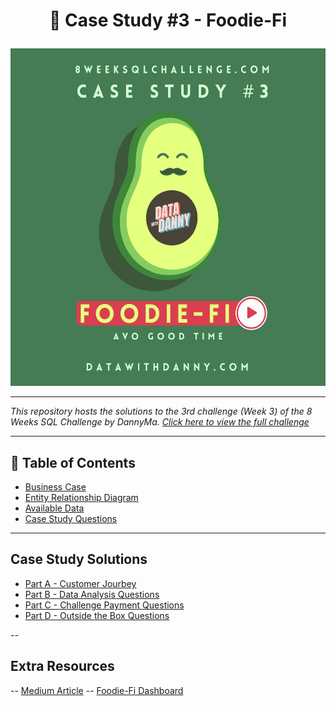 # <p align="center" style="margin-top: 0px;"> 🥑 Case Study #3 - Foodie-Fi 

<p align="center" style="margin-bottom: 0px !important;">
<img src="https://github.com/Chisomnwa/8-Week-SQL-Challenge-Case-Study--3-Foodie-Fi/blob/main/Foodie-Fi%20Photo.png" width="540" height="540">

---
*This repository hosts the solutions to the 3rd challenge (Week 3) of the 8 Weeks SQL Challenge by DannyMa. [Click here to view the full challenge](https://8weeksqlchallenge.com/case-study-3/)*

---
## 🧾 Table of Contents
- [Business Case](#business-case)
- [Entity Relationship Diagram](#entity-relationship-diagram)
- [Available Data](#available-data)
- [Case Study Questions](#case-study-questions)

---
## Case Study Solutions
- [Part A - Customer Jourbey](https://github.com/Chisomnwa/8-Week-SQL-Challenge-Case-Study--3-Foodie-Fi/blob/main/A.%20Customer%20Journey.md)
- [Part B - Data Analysis Questions](https://github.com/Chisomnwa/8-Week-SQL-Challenge-Case-Study--3-Foodie-Fi/blob/main/B.%20Data%20Analysis%20Questions.md)
- [Part C - Challenge Payment Questions](https://github.com/Chisomnwa/8-Week-SQL-Challenge-Case-Study--3-Foodie-Fi/blob/main/C.%20Challenge%20Payment%20Question.md)
- [Part D - Outside the Box Questions](https://github.com/Chisomnwa/8-Week-SQL-Challenge-Case-Study--3-Foodie-Fi/blob/main/D.%20Outside%20the%20Box%20Questions.md)
   
   
   
 --
 ## Extra Resources
 -- [Medium Article]()
 -- [Foodie-Fi Dashboard]()
 
